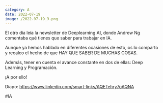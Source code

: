 ```yaml
--- 
category: A 
date: 2022-07-19 
image: /2022-07-19_3.png 
--- 
```


El otro día leía la newsletter de Deeplearning.AI, donde Andrew Ng comentaba qué tienes que saber para trabajar en IA. 

Aunque ya hemos hablado en diferentes ocasiones de esto, os lo comparto y recalco el hecho de que HAY QUE SABER DE MUCHAS COSAS. 

Además, tener en cuenta el avance constante en dos de ellas: Deep Learning y Programación.

¡A por ello!

Diapo: https://www.linkedin.com/smart-links/AQETehry7oAQNA

#IA